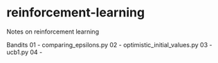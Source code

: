 # reinforcement-learning
Notes on reinforcement learning

Bandits
01 - comparing_epsilons.py
02 - optimistic_initial_values.py
03 - ucb1.py
04 - 
